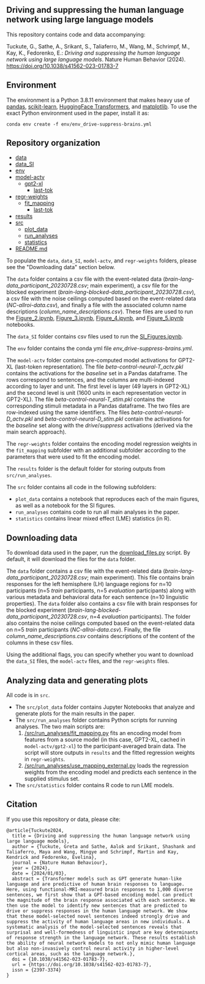 ## Driving and suppressing the human language network using large language models

This repository contains code and data accompanying: 

Tuckute, G., Sathe, A., Srikant, S., Taliaferro, M., Wang, M., Schrimpf, M., Kay, K., Fedorenko, E.: _Driving and suppressing the human language network using large language models_. Nature Human Behavior (2024). https://doi.org/10.1038/s41562-023-01783-7

## Environment
The environment is a Python 3.8.11 environment that makes heavy use of [pandas](https://pandas.pydata.org/), [scikit-learn](https://scikit-learn.org/stable/), [HuggingFace Transformers](https://huggingface.co/docs/transformers/index), and [matplotlib](https://matplotlib.org/). To use the exact Python environment used in the paper, install it as:

```
conda env create -f env/env_drive-suppress-brains.yml
```

## Repository organization
 * [data](./data)
 * [data_SI](./data_SI)
 * [env](./env)
 * [model-actv](./model-actv)
   * [gpt2-xl](./model-actv/gpt2-xl)
     * [last-tok](./model-actv/gpt2-xl/last-tok)
 * [regr-weights](./regr-weights)
   * [fit_mapping](./regr-weights/fit_mapping)
     * [last-tok](./regr-weights/fit_mapping/last-tok)
 * [results](./results)
 * [src](./src)
   * [plot_data](./src/plot_data)
   * [run_analyses](./src/run_analyses)
   * [statistics](./src/statistics)
 * [README.md](./README.md)

To populate the `data`, `data_SI`, `model-actv`, and `regr-weights` folders, please see the "Downloading data" section below.

The `data` folder contains a csv file with the event-related data (_brain-lang-data_participant_20230728.csv_; main experiment), a csv file for the blocked experiment (_brain-lang-blocked-data_participant_20230728.csv_), a csv file with the noise ceilings computed based on the event-related data (_NC-allroi-data.csv_), and finally a file with the associated column name descriptions (_column_name_descriptions.csv_). These files are used to run the [Figure_2.ipynb](https://github.com/gretatuckute/drive_suppress_brains/blob/main/src/plot_data/Figure2.ipynb), [Figure_3.ipynb](https://github.com/gretatuckute/drive_suppress_brains/blob/main/src/plot_data/Figure3.ipynb), [Figure_4.ipynb](https://github.com/gretatuckute/drive_suppress_brains/blob/main/src/plot_data/Figure4.ipynb), and [Figure_5.ipynb](https://github.com/gretatuckute/drive_suppress_brains/blob/main/src/plot_data/Figure5.ipynb) notebooks.

The `data_SI` folder contains csv files used to run the [SI_Figures.ipynb](https://github.com/gretatuckute/drive_suppress_brains/blob/main/src/plot_data/SI_Figures.ipynb).

The `env` folder contains the conda yml file _env_drive-suppress-brains.yml_.

The `model-actv` folder contains pre-computed model activations for GPT2-XL (last-token representation). The file _beta-control-neural-T_actv.pkl_ contains the activations for the _baseline_ set in a Pandas dataframe. The rows correspond to sentences, and the columns are multi-indexed according to layer and unit. The first level is layer (49 layers in GPT2-XL) and the second level is unit (1600 units in each representation vector in GPT2-XL). The file _beta-control-neural-T_stim.pkl_ contains the corresponding stimuli metadata in a Pandas dataframe. The two files are row-indexed using the same identifiers. The files _beta-control-neural-D_actv.pkl_ and _beta-control-neural-D_stim.pkl_ contain the activations for the _baseline_ set along with the _drive_/_suppress_ activations (derived via the main search approach).

The `regr-weights` folder contains the encoding model regression weights in the `fit_mapping` subfolder with an additional subfolder according to the parameters that were used to fit the encoding model.

The `results` folder is the default folder for storing outputs from `src/run_analyses`.

The `src` folder contains all code in the following subfolders: 
- `plot_data` contains a notebook that reproduces each of the main figures, as well as a notebook for the SI figures.
-  `run_analyses` contains code to run all main analyses in the paper.
-  `statistics` contains linear mixed effect (LME) statistics (in R).

## Downloading data
To download data used in the paper, run the [download_files.py](https://github.com/gretatuckute/drive_suppress_brains/blob/main/setup_utils/download_files.py) script. By default, it will download the files for the `data` folder. 

The `data` folder contains a csv file with the event-related data (_brain-lang-data_participant_20230728.csv_; main experiment). This file contains brain responses for the left hemisphere (LH) language regions for n=10 participants (n=5 _train_ participants, n=5 _evaluation_ participants) along with various metadata and behavioral data for each sentence (n=10 linguistic properties). The `data` folder also contains a csv file with brain responses for the blocked experiment (_brain-lang-blocked-data_participant_20230728.csv_, n=4 _evaluation_ participants). The folder also contains the noise ceilings computed based on the event-related data on n=5 _train_ participants (_NC-allroi-data.csv_). Finally, the file _column_name_descriptions.csv_ contains descriptions of the content of the columns in these csv files.

Using the additional flags, you can specify whether you want to download the `data_SI` files, the `model-actv` files, and the `regr-weights` files. 

## Analyzing data and generating plots
All code is in `src`. 

- The `src/plot_data` folder contains Jupyter Notebooks that analyze and generate plots for the main results in the paper. 
- The `src/run_analyses` folder contains Python scripts for running analyses. The two main scripts are: 
	1. [/src/run_analyses/fit_mapping.py](https://github.com/gretatuckute/drive_suppress_brains/blob/main/src/run_analyses/fit_mapping.py) fits an encoding model from features from a source model (in this case, GPT2-XL, cached in `model-actv/gpt2-xl`) to the participant-averaged brain data. The script will store outputs in `results` and the fitted regression weights in `regr-weights`.
	2. [/src/run_analyses/use_mapping_external.py](https://github.com/gretatuckute/drive_suppress_brains/blob/main/src/run_analyses/use_mapping_external.py) loads the regression weights from the encoding model and predicts each sentence in the supplied stimulus set.
- The `src/statistics` folder contains R code to run LME models.


## Citation
If you use this repository or data, please cite:

```
@article{Tuckute2024,
  title = {Driving and suppressing the human language network using large language models},
  author = {Tuckute, Greta and Sathe, Aalok and Srikant, Shashank and Taliaferro, Maya and Wang, Mingye and Schrimpf, Martin and Kay, Kendrick and Fedorenko, Evelina},
  journal = {Nature Human Behaviour},
  year = {2024},
  date = {2024/01/03},
  abstract = {Transformer models such as GPT generate human-like language and are predictive of human brain responses to language. Here, using functional-MRI-measured brain responses to 1,000 diverse sentences, we first show that a GPT-based encoding model can predict the magnitude of the brain response associated with each sentence. We then use the model to identify new sentences that are predicted to drive or suppress responses in the human language network. We show that these model-selected novel sentences indeed strongly drive and suppress the activity of human language areas in new individuals. A systematic analysis of the model-selected sentences reveals that surprisal and well-formedness of linguistic input are key determinants of response strength in the language network. These results establish the ability of neural network models to not only mimic human language but also non-invasively control neural activity in higher-level cortical areas, such as the language network.},
  doi = {10.1038/s41562-023-01783-7},
  url = {https://doi.org/10.1038/s41562-023-01783-7},
  issn = {2397-3374}
}
```
